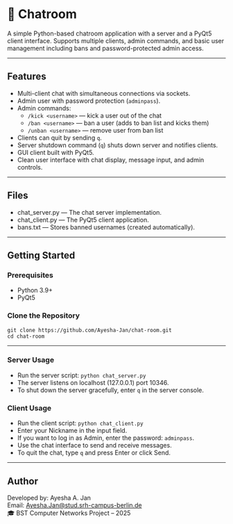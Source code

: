 # 💬 Chatroom

A simple Python-based chatroom application with a server and a PyQt5 client interface. Supports multiple clients, admin commands, and basic user management including bans and password-protected admin access.

---

## Features

- Multi-client chat with simultaneous connections via sockets.
- Admin user with password protection (`adminpass`).
- Admin commands:
  - `/kick <username>` — kick a user out of the chat
  - `/ban <username>` — ban a user (adds to ban list and kicks them)
  - `/unban <username>` — remove user from ban list
- Clients can quit by sending `q`.
- Server shutdown command (`q`) shuts down server and notifies clients.
- GUI client built with PyQt5.
- Clean user interface with chat display, message input, and admin controls.

---

## Files

- chat_server.py — The chat server implementation.
- chat_client.py — The PyQt5 client application.
- bans.txt — Stores banned usernames (created automatically).

---

## Getting Started

### Prerequisites

- Python 3.9+
- PyQt5

### Clone the Repository 
    
    git clone https://github.com/Ayesha-Jan/chat-room.git
    cd chat-room

---

### Server Usage

- Run the server script: `python chat_server.py`
- The server listens on localhost (127.0.0.1) port 10346.
- To shut down the server gracefully, enter `q` in the server console.

### Client Usage

- Run the client script: `python chat_client.py`
- Enter your Nickname in the input field.
- If you want to log in as Admin, enter the password: `adminpass`.
- Use the chat interface to send and receive messages.
- To quit the chat, type `q` and press Enter or click Send.

---

## Author

Developed by: Ayesha A. Jan  
Email: Ayesha.Jan@stud.srh-campus-berlin.de  
🎓 BST Computer Networks Project – 2025
